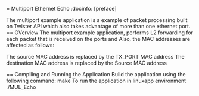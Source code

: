 = Multiport Ethernet Echo
:docinfo:
[preface]

The multiport example application is a example of packet processing built on Twister API which also takes advantage of more than one ethernet port.
== OVerview
The multiport example application, performs L2 forwarding for each packet that is received on the ports and  Also, the MAC addresses are affected as follows:

The source MAC address is replaced by the TX_PORT MAC address
The destination MAC address is replaced by the Source MAC address

== Compiling and Running the Application
Build the application using the following command:
make
To run the application in linuxapp environment
./MUL_Echo
